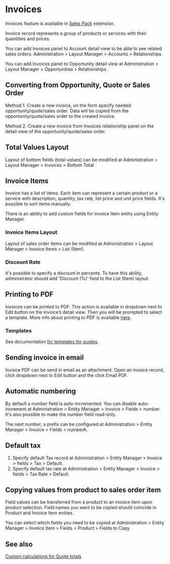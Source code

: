 # Invoices

Invoices feature is available in [Sales Pack](https://www.espocrm.com/extensions/sales-pack/) extension.

Invoice record represents a group of products or services with their quantities and prices.

You can add Invoices panel to Account detail view to be able to see related sales orders. Administration > Layout Manager > Accounts > Relationships.

You can add Invoices panel to Opportunity detail view at Administration > Layout Manager > Opportunities > Relationships.

## Converting from Opportunity, Quote or Sales Order 

Method 1. Create a new invoice, on the form specify needed opportunity/quote/sales order. Data will be copied from the opportunity/quote/sales order to the created invoice.

Method 2. Create a new invoice from Invoices relationship panel on the detail view of the opportunity/quote/sales order.

## Total Values Layout

Layout of bottom fields (total values) can be modified at Administration > Layout Manager > Invoices > Bottom Total.

## Invoice Items

Invoice has a list of items. Each item can represent a certain product or a service with description, quantity, tax rate, list price and unit price fields. It's possible to sort items manually.

There is an ability to add custom fields for Invoice Item entity using Entity Manager.

### Invoice Items Layout

Layout of sales order items can be modified at Administration > Layout Manager > Invoice Items > List (Item).

### Discount Rate

It's possible to specify a discount in percents. To have this ability, administrator should add 'Discount (%)' field to the List (Item) layout.

## Printing to PDF

Invoices can be printed to PDF. This action is available in dropdown next to Edit button on the invoice’s detail view. Then you will be prompted to select a template. More info about printing to PDF is available [here](printing-to-pdf.md).

### Templates

See documentation [for templates for quotes](quotes.md#templates).

## Sending invoice in email

Invoice PDF can be send in email as an attachment. Open an invoice record, click dropdown next to Edit button and the click Email PDF.

## Automatic numbering

By default a number field is auto-incremented. You can disable auto-increment at Administration > Entity Manager > Invoice > Fields > number. It's also possible to make the number field read-only.

The next number, a prefix can be configured at Administration > Entity Manager > Invoice > Fields > numberA.

## Default tax

1. Specify default Tax record at Administration > Entity Manager > Invoice > fields > Tax > Default.
2. Specify default tax rate at Administration > Entity Manager > Invoice > fields > Tax Rate > Default.

## Copying values from product to sales order item

Field values can be transferred from a product to an invoice item upon product selection. Field names you want to be copied should coincide in Product and Invoice Item enities.

You can select which fields you need to be copied at Administration > Entity Manager > Invoice Item > Fields > Product > Fields to Copy.

## See also

[Custom calculations for Quote totals](../development/quote-custom-calculations.md)

